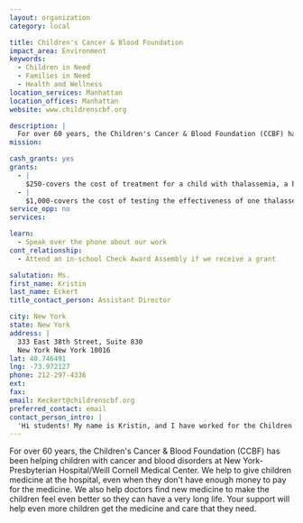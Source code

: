 ```yaml
---
layout: organization
category: local

title: Children's Cancer & Blood Foundation
impact_area: Environment
keywords: 
  - Children in Need
  - Families in Need
  - Health and Wellness
location_services: Manhattan
location_offices: Manhattan
website: www.childrenscbf.org

description: |
  For over 60 years, the Children's Cancer & Blood Foundation (CCBF) has been helping children with cancer and blood disorders at New York-Presbyterian Hospital/Weill Cornell Medical Center. We help to give children medicine at the hospital, even when they don't have enough money to pay for the medicine. We also help doctors find new medicine to make the children feel even better so they can have a very long life. Your support will help even more children get the medicine and care that they need.
mission: 

cash_grants: yes
grants: 
  - |
    $250-covers the cost of treatment for a child with thalassemia, a blood disorder that requires many blood transfusions
  - |
    $1,000-covers the cost of testing the effectiveness of one thalassemia treatment, which has been proven to cure thalassmemia in mouse models. 
service_opp: no
services: 

learn: 
  - Speak over the phone about our work
cont_relationship: 
  - Attend an in-school Check Award Assembly if we receive a grant

salutation: Ms.
first_name: Kristin
last_name: Eckert
title_contact_person: Assistant Director

city: New York
state: New York
address: |
  333 East 38th Street, Suite 830  
  New York New York 10016
lat: 40.746491
lng: -73.972127
phone: 212-297-4336
ext: 
fax: 
email: Keckert@childrenscbf.org
preferred_contact: email
contact_person_intro: |
  'Hi students! My name is Kristin, and I have worked for the Children's Cancer & Blood Foundation (CCBF) for five years now. I love working for CCBF because we help sick children feel much better and live long, healthy lives. We have been so grateful to the schools and students who have helped us with our work. We look forward to a very long friendship with you!
---
```

For over 60 years, the Children's Cancer & Blood Foundation (CCBF) has been helping children with cancer and blood disorders at New York-Presbyterian Hospital/Weill Cornell Medical Center. We help to give children medicine at the hospital, even when they don't have enough money to pay for the medicine. We also help doctors find new medicine to make the children feel even better so they can have a very long life. Your support will help even more children get the medicine and care that they need.